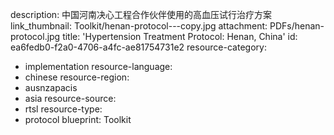 description: 中国河南决心工程合作伙伴使用的高血压试行治疗方案
link_thumbnail: Toolkit/henan-protocol---copy.jpg
attachment: PDFs/henan-protocol.jpg
title: 'Hypertension Treatment Protocol: Henan, China'
id: ea6fedb0-f2a0-4706-a4fc-ae81754731e2
resource-category:
  - implementation
resource-language:
  - chinese
resource-region:
  - ausnzapacis
  - asia
resource-source:
  - rtsl
resource-type:
  - protocol
blueprint: Toolkit
